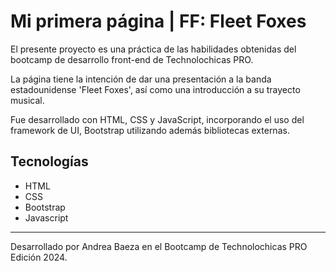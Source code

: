 # Mi primera página | FF: Fleet Foxes

El presente proyecto es una práctica de las habilidades obtenidas del bootcamp de desarrollo front-end de Technolochicas PRO.

La página tiene la intención de dar una presentación a la banda estadounidense 'Fleet Foxes', así como una introducción a su trayecto musical.

Fue desarrollado con HTML, CSS y JavaScript, incorporando el uso del framework de UI, Bootstrap utilizando además bibliotecas externas.

## Tecnologías

* HTML
* CSS
* Bootstrap
* Javascript

---- 

Desarrollado por Andrea Baeza en el Bootcamp de Technolochicas PRO Edición 2024.